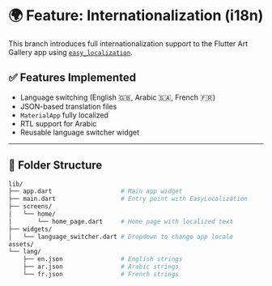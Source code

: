 # 🌍 Feature: Internationalization (i18n)

This branch introduces full internationalization support to the Flutter Art Gallery app using [`easy_localization`](https://pub.dev/packages/easy_localization).

## ✅ Features Implemented

- Language switching (English 🇬🇧, Arabic 🇸🇦, French 🇫🇷)
- JSON-based translation files
- `MaterialApp` fully localized
- RTL support for Arabic
- Reusable language switcher widget

---

## 📁 Folder Structure

```bash
lib/
├── app.dart                   # Main app widget
├── main.dart                  # Entry point with EasyLocalization
├── screens/
│   └── home/
│       └── home_page.dart     # Home page with localized text
├── widgets/
│   └── language_switcher.dart # Dropdown to change app locale
assets/
└── lang/
    ├── en.json                # English strings
    ├── ar.json                # Arabic strings
    └── fr.json                # French strings
